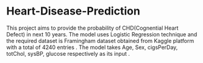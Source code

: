# Heart-Disease-Prediction
This project aims to provide the probability of CHD(Cognential Heart Defect) in next 10 years. The model uses Logistic Regression technique and the required dataset is Framingham dataset obtained from Kaggle platform with a total of 4240 entries . The model takes Age, Sex, cigsPerDay, totChol, sysBP, glucose respectively as its input .
